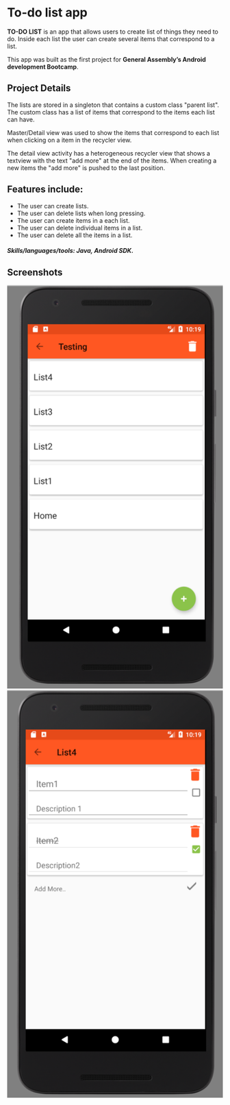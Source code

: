 # To-do list app

**TO-DO LIST** is an app that allows users to create list of things they need to do. Inside each list the user can create several items that correspond to a list.

This app was built as the first project for **General Assembly’s Android development Bootcamp**.

## Project Details

The lists are stored in a singleton that contains a custom class "parent list". The custom class has a list of items that correspond to the items each list can have.

Master/Detail view was used to show the items that correspond to each list when clicking on a item in the recycler view.

The detail view activity has a heterogeneous recycler view that shows a textview with the text "add more" at the end of the items. When creating a new items the "add more" is pushed to the last position.

## Features include:

- The user can create lists.
- The user can delete lists when long pressing.
- The user can create items in a each list.
- The user can delete individual items in a list.
- The user can delete all the items in a list.

##### Skills/languages/tools: Java, Android SDK.

## Screenshots

![image](/screenshots/image1.png)
![image](/screenshots/image2.png)



